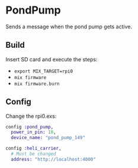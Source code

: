 # PondPump

Sends a message when the pond pump gets active.

## Build

Insert SD card and execute the steps:
  * `export MIX_TARGET=rpi0`
  * `mix firmware`
  * `mix firmware.burn`

## Config

Change the rpi0.exs:
```elixir
config :pond_pump,
  power_in_pin: 18,
  device_name: "pond_pump_149"

config :heli_carrier,
  # Must be changed
  address: "http://localhost:4000"
``` 
